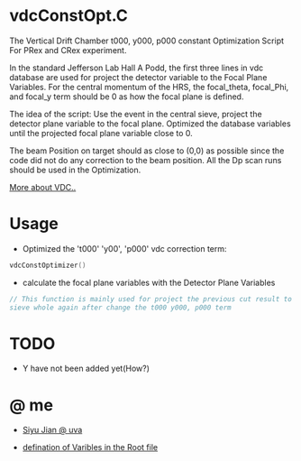 # vdcConstOpt.C
The Vertical Drift Chamber t000, y000, p000 constant Optimization Script For PRex and CRex experiment. 

In the standard Jefferson Lab Hall A Podd, the first three lines in vdc database are used for project the detector 
variable to the Focal Plane Variables. For the central momentum of the HRS, the focal_theta, focal_Phi, and focal_y 
term should be 0 as how the focal plane is defined. 

The idea of the script: Use the event in the central sieve, project the detector plane variable to the focal plane. 
Optimized the database variables until the projected focal plane variable close to 0. 

The beam Position on target should as close to (0,0) as possible since the code did not do any correction to the 
beam position. All the Dp scan runs should be used in the Optimization. 

[More about VDC..](https://hallaweb.jlab.org/publications/Technotes/files/2002/02-012.pdf)


# Usage
- Optimized the 't000' 'y00', 'p000' vdc correction term:

```c++
vdcConstOptimizer()
```

- calculate the focal plane variables with the Detector Plane Variables
```c++
// This function is mainly used for project the previous cut result to the focal plane variable to avoid cut \
sieve whole again after change the t000 y000, p000 term


```


# TODO 
* Y have not been added yet(How?)


# @ me
- [Siyu Jian @ uva](mailto:sj9va@virginia.edu)

- [defination of Varibles in the Root file]()